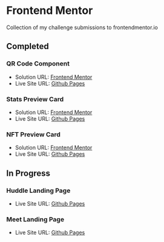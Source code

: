 # Frontend Mentor

Collection of my challenge submissions to frontendmentor.io

## Completed

### QR Code Component

- Solution URL: [Frontend Mentor](https://www.frontendmentor.io/solutions/qr-code-component-using-flexbox-Yp2nx6AJO)
- Live Site URL: [Github Pages](https://ciph-r.github.io/frontend-mentor/qr-code-component-main/index.html)

### Stats Preview Card

- Solution URL: [Frontend Mentor](https://www.frontendmentor.io/solutions/stats-preview-card-with-grid-and-flexbox-dj66iGElx)
- Live Site URL: [Github Pages](https://ciph-r.github.io/frontend-mentor/stats-preview-card-component-main/index.html)

### NFT Preview Card

- Solution URL: [Frontend Mentor](https://www.frontendmentor.io/solutions/nft-preview-card-using-flexbox-tEh5ygD_b)
- Live Site URL: [Github Pages](https://ciph-r.github.io/frontend-mentor/nft-preview-card-component-main/index.html)

## In Progress

### Huddle Landing Page

- Live Site URL: [Github Pages](https://ciph-r.github.io/frontend-mentor/huddle-landing-page/index.html)

### Meet Landing Page

- Live Site URL: [Github Pages](https://ciph-r.github.io/frontend-mentor/meet-landing-page/index.html)
